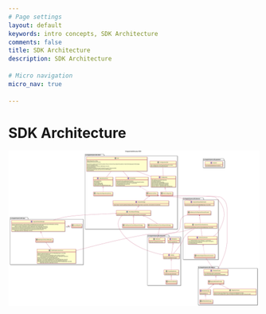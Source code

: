 ```yaml
---
# Page settings
layout: default
keywords: intro concepts, SDK Architecture
comments: false
title: SDK Architecture
description: SDK Architecture

# Micro navigation
micro_nav: true

---
```


# SDK Architecture

![SDK](/assets/img/sdk/SDK.svg)